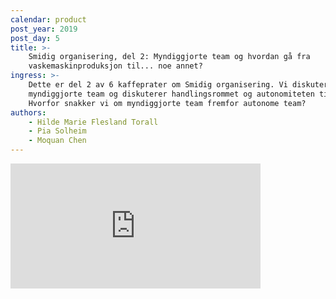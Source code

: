 ```yaml
---
calendar: product
post_year: 2019
post_day: 5
title: >-
    Smidig organisering, del 2: Myndiggjorte team og hvordan gå fra
    vaskemaskinproduksjon til... noe annet?
ingress: >-
    Dette er del 2 av 6 kaffeprater om Smidig organisering. Vi diskuterer
    myndiggjorte team og diskuterer handlingsrommet og autonomiteten til teamene.
    Hvorfor snakker vi om myndiggjorte team fremfor autonome team?
authors:
    - Hilde Marie Flesland Torall
    - Pia Solheim
    - Moquan Chen
---
```


<iframe src="https://anchor.fm/kaffeprathosbekk/embed" height="200px" width="400px" frameborder="0" scrolling="no"></iframe>
